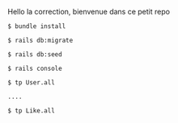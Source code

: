 Hello la correction, bienvenue dans ce petit repo
~~~~~~~~~~~~~~~~~~~~
$ bundle install

$ rails db:migrate

$ rails db:seed

$ rails console

$ tp User.all

....

$ tp Like.all
~~~~~~~~~~~~~~~~~~~~

